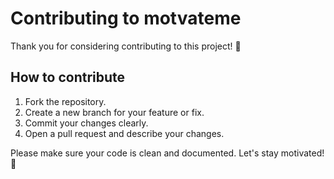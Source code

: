 # Contributing to motvateme

Thank you for considering contributing to this project! 💪

## How to contribute

1. Fork the repository.
2. Create a new branch for your feature or fix.
3. Commit your changes clearly.
4. Open a pull request and describe your changes.

Please make sure your code is clean and documented. Let's stay motivated! 🚀

